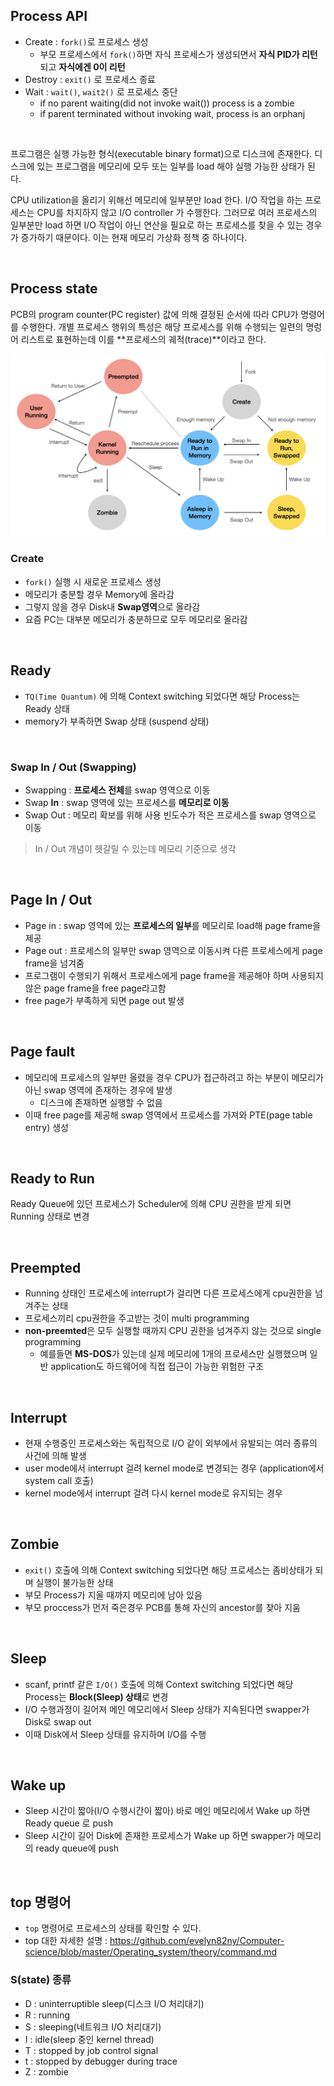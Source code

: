 ## Process API

- Create : ```fork()```로 프로세스 생성
  - 부모 프로세스에서 ```fork()```하면 자식 프로세스가 생성되면서 **자식 PID가 리턴**되고 **자식에겐 0이 리턴**
- Destroy : ```exit()``` 로 프로세스 종료
- Wait : ```wait()```, ```wait2()``` 로 프로세스 중단
  - if no parent waiting(did not invoke wait()) process is a zombie
  - if parent terminated without invoking wait, process is an orphanj
<br>

프로그램은 실행 가능한 형식(executable binary format)으로 디스크에 존재한다. 디스크에 있는 프로그램을 메모리에 모두 또는 일부를 load 해야 실행 가능한 상태가 된다.<br>

CPU utilization을 올리기 위해선 메모리에 일부분만 load 한다. I/O 작업을 하는 프로세스는 CPU를 차지하지 않고 I/O controller 가 수행한다. 그러므로 여러 프로세스의 일부분만 load 하면 I/O 작업이 아닌 연산을 필요로 하는 프로세스를 찾을 수 있는 경우가 증가하기 때문이다. 이는 현재 메모리 가상화 정책 중 하나이다.

<br>

## Process state

PCB의 program counter(PC register) 값에 의해 결정된 순서에 따라 CPU가 명령어를 수행한다. 개별 프로세스 행위의 특성은 해당 프로세스를 위해 수행되는 일련의 명렁어 리스트로 표현하는데 이를 **프로세스의 궤적(trace)**이라고 한다.

![png](/Operating_system/_img/process_state.png)

### Create

- ```fork()``` 실행 시 새로운 프로세스 생성
- 메모리가 충분할 경우 Memory에 올라감
- 그렇지 않을 경우 Disk내 **Swap영역**으로 올라감
- 요즘 PC는 대부분 메모리가 충분하므로 모두 메모리로 올라감

<br>

## Ready

- ```TQ(Time Quantum)``` 에 의해 Context switching 되었다면 해당 Process는 Ready 상태 
- memory가 부족하면 Swap 상태 (suspend 상태)

<br>

### Swap In / Out (Swapping)

- Swapping : **프로세스 전체**를 swap 영역으로 이동
- Swap **In** : swap 영역에 있는 프로세스를 **메모리로 이동**
- Swap Out : 메모리 확보를 위해 사용 빈도수가 적은 프로세스를 swap 영역으로 이동

> In / Out 개념이 헷갈릴 수 있는데 메모리 기준으로 생각

<br>

## Page In / Out

- Page in : swap 영역에 있는 **프로세스의 일부**를 메모리로 load해 page frame을 제공
- Page out : 프로세스의 일부만 swap 영역으로 이동시켜 다른 프로세스에게 page frame을 넘겨줌
- 프로그램이 수행되기 위해서 프로세스에게 page frame을 제공해야 하며 사용되지 않은 page frame을 free page라고함
- free page가 부족하게 되면 page out 발생

<br>

## Page fault

- 메모리에 프로세스의 일부만 올렸을 경우 CPU가 접근하려고 하는 부분이 메모리가 아닌 swap 영역에 존재하는 경우에 발생
  - 디스크에 존재하면 실행할 수 없음
- 이때 free page를 제공해 swap 영역에서 프로세스를 가져와 PTE(page table entry) 생성

<br>

## Ready to Run

Ready Queue에 있던 프로세스가 Scheduler에 의해 CPU 권한을 받게 되면 Running 상태로 변경

<br>

## Preempted

- Running 상태인 프로세스에 interrupt가 걸리면 다른 프로세스에게 cpu권한을 넘겨주는 상태
- 프로세스끼리 cpu권한을 주고받는 것이 multi programming
- **non-preemted**은 모두 실행할 때까지 CPU 권한을 넘겨주지 않는 것으로 single programming
  - 예를들면 **MS-DOS**가 있는데 실제 메모리에 1개의 프로세스만 실행했으며 일반 application도 하드웨어에 직접 접근이 가능한 위험한 구조

<br>

## Interrupt

- 현재 수행중인 프로세스와는 독립적으로 I/O 같이 외부에서 유발되는 여러 종류의 사건에 의해 발생
- user mode에서 interrupt 걸려 kernel mode로 변경되는 경우 (application에서 system call 호출)
- kernel mode에서 interrupt 걸려 다시 kernel mode로 유지되는 경우

<br>

## Zombie

- ```exit()``` 호출에 의해 Context switching 되었다면 해당 프로세스는 좀비상태가 되며 실행이 불가능한 상태
- 부모 Process가 지울 때까지 메모리에 남아 있음
- 부모 proccess가 먼저 죽은경우 PCB를 통해 자신의 ancestor를 찾아 지움

<br>

## Sleep

- scanf, printf 같은 ```I/O()``` 호출에 의해 Context switching 되었다면 해당 Process는 **Block(Sleep) 상태**로 변경
- I/O 수행과정이 길어져 메인 메모리에서 Sleep 상태가 지속된다면 swapper가 Disk로 swap out
- 이때 Disk에서 Sleep 상태를 유지하며 I/O를 수행

<br>

## Wake up

- Sleep 시간이 짧아(I/O 수행시간이 짧아) 바로 메인 메모리에서 Wake up 하면 Ready queue 로 push
- Sleep 시간이 길어 Disk에 존재한 프로세스가 Wake up 하면 swapper가 메모리의 ready queue에 push

<br>

## top 명령어

- ```top``` 명령어로 프로세스의 상태를 확인할 수 있다.
- top 대한 자세한 설명 : https://github.com/evelyn82ny/Computer-science/blob/master/Operating_system/theory/command.md


### S(state) 종류

- D : uninterruptible sleep(디스크 I/O 처리대기)
- R : running
- S : sleeping(네트워크 I/O 처리대기)
- I : idle(sleep 중인 kernel thread)
- T : stopped by job control signal
- t : stopped by debugger during trace
- Z : zombie
